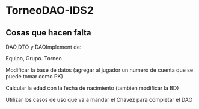 # TorneoDAO-IDS2

## Cosas que hacen falta

DAO,DTO y DAOImplement de:

Equipo, Grupo. Torneo

Modificar la base de datos (agregar al jugador un numero de cuenta que se puede tomar como PK)

Calcular la edad con la fecha de nacimiento (tambien modificar la BD)

Utilizar los casos de uso que va a mandar el Chavez para completar el DAO

